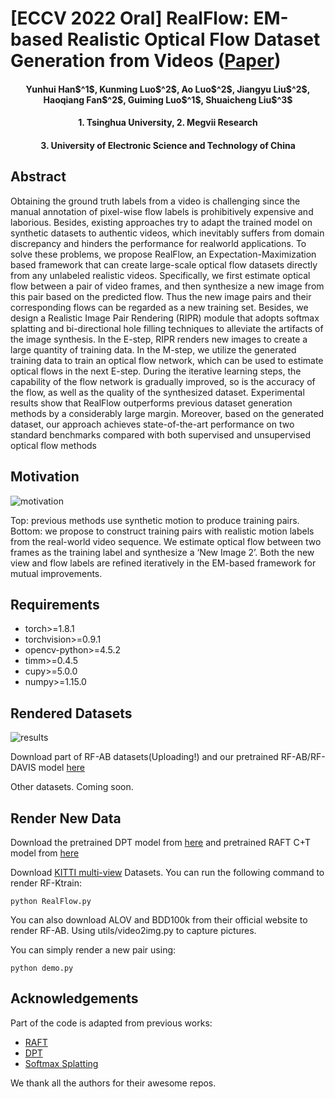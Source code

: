# [ECCV 2022 Oral] RealFlow: EM-based Realistic Optical Flow Dataset Generation from Videos ([Paper](https://arxiv.org/pdf/2207.11075.pdf))

<h4 align="center">Yunhui Han$^1$, Kunming Luo$^2$, Ao Luo$^2$, Jiangyu Liu$^2$, Haoqiang Fan$^2$, Guiming Luo$^1$, Shuaicheng Liu$^3$</center>
<h4 align="center">1. Tsinghua University, 2. Megvii Research</center>
<h4 align="center">3. University of Electronic Science and Technology of China</center>


## Abstract
Obtaining the ground truth labels from a video is challenging since the manual annotation of pixel-wise flow labels is prohibitively expensive and laborious. Besides, existing approaches try to adapt the trained model on synthetic datasets to authentic videos, which inevitably suffers from domain discrepancy and hinders the performance for realworld applications. To solve these problems, we propose RealFlow, an Expectation-Maximization based framework that can create large-scale optical flow datasets directly from any unlabeled realistic videos. Specifically, we first estimate optical flow between a pair of video frames, and then synthesize a new image from this pair based on the predicted flow. Thus the new image pairs and their corresponding flows can be regarded as a new training set. Besides, we design a Realistic Image Pair Rendering (RIPR) module that adopts softmax splatting and bi-directional hole filling techniques to alleviate the artifacts of the image synthesis. In the E-step, RIPR renders new images to create a large quantity of training data. In the M-step, we utilize the generated training data to train an optical flow network, which can be used to estimate optical flows in the next E-step. During the iterative learning steps, the capability of the flow network is gradually improved, so is the accuracy of the flow, as well as the quality of the synthesized dataset. Experimental results show that RealFlow outperforms previous dataset generation methods by a considerably large margin. Moreover, based on the generated dataset, our approach achieves state-of-the-art performance on two standard benchmarks compared with both supervised and unsupervised optical flow methods

## Motivation
![motivation](https://user-images.githubusercontent.com/1344482/180913272-d8e1af87-b305-4beb-b067-ff29ce53a56d.JPG)

Top: previous methods use synthetic motion to produce training pairs. Bottom: we propose to construct training pairs with realistic motion labels from the real-world video sequence. We estimate optical flow between two frames as the training label and synthesize a ‘New Image 2’. Both the new view and flow labels are refined iteratively in the EM-based framework for mutual improvements.

## Requirements
- torch>=1.8.1
- torchvision>=0.9.1
- opencv-python>=4.5.2
- timm>=0.4.5
- cupy>=5.0.0
- numpy>=1.15.0

## Rendered Datasets
![results](https://user-images.githubusercontent.com/1344482/180913871-cbbce758-8b03-46b5-b3a4-b07f0b229f82.JPG)

Download part of RF-AB datasets(Uploading!) and our pretrained RF-AB/RF-DAVIS model [here](https://pan.baidu.com/s/17lBkQbYOR2TcoFvs3Zj93Q?pwd=w19u)

Other datasets. Coming soon.

## Render New Data
Download the pretrained DPT model from [here](https://github.com/intel-isl/DPT/releases/download/1_0/dpt_large-midas-2f21e586.pt) and pretrained RAFT C+T model from [here](https://drive.google.com/drive/folders/1sWDsfuZ3Up38EUQt7-JDTT1HcGHuJgvT?usp=sharing)

Download [KITTI multi-view](http://www.cvlibs.net/datasets/kitti/eval_scene_flow.php) Datasets.
You can run the following command to render RF-Ktrain:
```shell
python RealFlow.py
```
You can also download ALOV and BDD100k from their official website to render RF-AB. Using utils/video2img.py to capture pictures.


You can simply render a new pair using:
```shell
python demo.py
```

## Acknowledgements
Part of the code is adapted from previous works:
- [RAFT](https://github.com/princeton-vl/RAFT)
- [DPT](https://github.com/isl-org/DPT)
- [Softmax Splatting](https://github.com/sniklaus/softmax-splatting)


We thank all the authors for their awesome repos.
